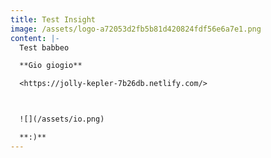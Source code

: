 ```yaml
---
title: Test Insight
image: /assets/logo-a72053d2fb5b81d420824fdf56e6a7e1.png
content: |-
  Test babbeo

  **Gio giogio**

  <https://jolly-kepler-7b26db.netlify.com/>



  ![](/assets/io.png)

  **:)**
---
```


